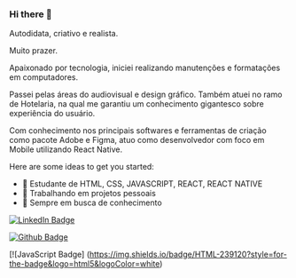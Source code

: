 ### Hi there 👋

Autodidata, criativo e realista. 

Muito prazer. 

Apaixonado por tecnologia, iniciei realizando manutenções e formatações em computadores. 

Passei pelas áreas do audiovisual e design gráfico. 
Também atuei no ramo de Hotelaria, na qual me garantiu um conhecimento gigantesco sobre experiência do usuário. 

Com conhecimento nos principais softwares e ferramentas de criação como pacote Adobe e Figma, atuo como desenvolvedor com foco em Mobile utilizando React Native.

Here are some ideas to get you started:


- 🌱 Estudante de HTML, CSS, JAVASCRIPT, REACT, REACT NATIVE
- 🔭 Trabalhando em projetos pessoais
- 🧠 Sempre em busca de conhecimento

[![LinkedIn Badge](https://img.shields.io/badge/LinkedIn-0077B5?style=for-the-badge&logo=linkedin&logoColor=white&link=https://www.linkedin.com/in/ovictorfonseca/)](https://www.linkedin.com/in/ovictorfonseca/)

[![Github Badge](https://img.shields.io/badge/GitHub-100000?style=for-the-badge&logo=github&logoColor=white&linkhttps://github.com/ofonsecavictor/)](https://github.com/ofonsecavictor)

[![JavaScript Badge] (https://img.shields.io/badge/HTML-239120?style=for-the-badge&logo=html5&logoColor=white)
